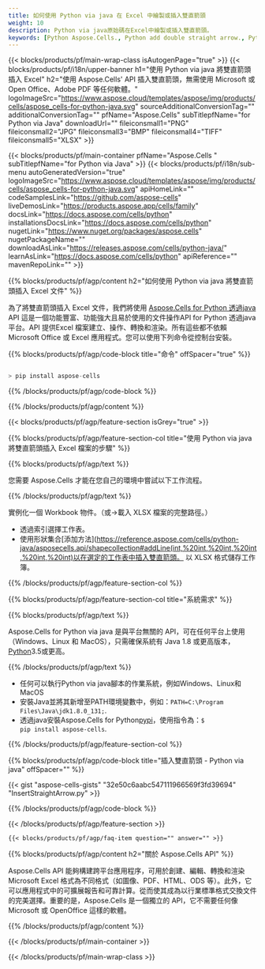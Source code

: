 ```yaml
---
title: 如何使用 Python via java 在 Excel 中繪製或插入雙直箭頭
weight: 10
description: Python via java原始碼在Excel中繪製或插入雙直箭頭。
keywords: [Python Aspose.Cells., Python add double straight arrow., Python insert double straight arrow., Python create double straight arrow]
---
```

{{< blocks/products/pf/main-wrap-class isAutogenPage="true" >}}
{{< blocks/products/pf/i18n/upper-banner h1="使用 Python via java 將雙直箭頭插入 Excel" h2="使用 Aspose.Cells\' API 插入雙直箭頭，無需使用 Microsoft 或 Open Office、Adobe PDF 等任何軟體。" logoImageSrc="https://www.aspose.cloud/templates/aspose/img/products/cells/aspose_cells-for-python-java.svg" sourceAdditionalConversionTag="" additionalConversionTag="" pfName="Aspose.Cells" subTitlepfName="for Python via Java" downloadUrl="" fileiconsmall1="PNG" fileiconsmall2="JPG" fileiconsmall3="BMP" fileiconsmall4="TIFF" fileiconsmall5="XLSX" >}}

{{< blocks/products/pf/main-container pfName="Aspose.Cells " subTitlepfName="for Python via Java" >}}
{{< blocks/products/pf/i18n/sub-menu autoGeneratedVersion="true" logoImageSrc="https://www.aspose.cloud/templates/aspose/img/products/cells/aspose_cells-for-python-java.svg" apiHomeLink="" codeSamplesLink="https://github.com/aspose-cells" liveDemosLink="https://products.aspose.app/cells/family" docsLink="https://docs.aspose.com/cells/python" installationsDocsLink="https://docs.aspose.com/cells/python" nugetLink="https://www.nuget.org/packages/aspose.cells" nugetPackageName="" downloadAsLink="https://releases.aspose.com/cells/python-java/" learnAsLink="https://docs.aspose.com/cells/python" apiReference="" mavenRepoLink="" >}}

{{% blocks/products/pf/agp/content h2="如何使用 Python via java 將雙直箭頭插入 Excel 文件" %}}

為了將雙直箭頭插入 Excel 文件，我們將使用
 [Aspose.Cells for Python 透過java](https://pypi.org/project/aspose-cells/) 
API 這是一個功能豐富、功能強大且易於使用的文件操作API for Python 透過java 平台。API 提供Excel 檔案建立、操作、轉換和渲染。所有這些都不依賴 Microsoft Office 或 Excel 應用程式。您可以使用下列命令從控制台安裝。

{{% blocks/products/pf/agp/code-block title="命令" offSpacer="true" %}}

```cs

> pip install aspose-cells

```

{{% /blocks/products/pf/agp/code-block %}}

{{% /blocks/products/pf/agp/content %}}

{{< blocks/products/pf/agp/feature-section isGrey="true" >}}

{{% blocks/products/pf/agp/feature-section-col title="使用 Python via java 將雙直箭頭插入 Excel 檔案的步驟" %}}

{{% blocks/products/pf/agp/text %}}

您需要 Aspose.Cells 才能在您自己的環境中嘗試以下工作流程。

{{% /blocks/products/pf/agp/text %}}

實例化一個 Workbook 物件。（或->載入 XLSX 檔案的完整路徑。）
+ 透過索引選擇工作表。
 + 使用形狀集合[添加方法](https://reference.aspose.com/cells/python-java/asposecells.api/shapecollection#addLine(int,%20int,%20int,%20int,%20int,%20int)以在選定的工作表中插入雙直箭頭。
以 XLSX 格式儲存工作簿。

{{% /blocks/products/pf/agp/feature-section-col %}}

{{% blocks/products/pf/agp/feature-section-col title="系統需求" %}}

{{% blocks/products/pf/agp/text %}}

 Aspose.Cells for Python via java 是與平台無關的 API，可在任何平台上使用（Windows、Linux 和 MacOS），只需確保系統有 Java 1.8 或更高版本，[Python](https://www.python.org/downloads/)3.5或更高。
 
{{% /blocks/products/pf/agp/text %}}

- 任何可以執行Python via java腳本的作業系統，例如Windows、Linux和MacOS
- 安裝Java並將其新增至PATH環境變數中，例如：<code>PATH=C:\Program Files\Java\jdk1.8.0_131;</code>.
- 透過java安裝Aspose.Cells for Python<a href="https://pypi.org/project/aspose-cells/">pypi</a>，使用指令為：<code>$ pip install aspose-cells</code>.

{{% /blocks/products/pf/agp/feature-section-col %}}

{{% blocks/products/pf/agp/code-block title="插入雙直箭頭 - Python via java" offSpacer="" %}}

{{< gist "aspose-cells-gists" "32e50c6aabc547111966569f3fd39694" "InsertStraightArrow.py" >}}

{{% /blocks/products/pf/agp/code-block %}}

{{< /blocks/products/pf/agp/feature-section >}}

    {{< blocks/products/pf/agp/faq-item question="" answer="" >}}
 

<!-- aboutfile Starts -->

{{% blocks/products/pf/agp/content h2="關於 Aspose.Cells API" %}}

Aspose.Cells API 能夠構建跨平台應用程序，可用於創建、編輯、轉換和渲染 Microsoft Excel 格式為不同格式（如圖像、PDF、HTML、ODS 等）。此外，它可以應用程式中的可擴展報告和可靠計算。從而使其成為以行業標準格式交換文件的完美選擇。重要的是，Aspose.Cells 是一個獨立的 API，它不需要任何像 Microsoft 或 OpenOffice 這樣的軟體。

{{% /blocks/products/pf/agp/content %}}



<!-- aboutfile Ends -->
<!--
{{< blocks/products/pf/agp/other-supported-section title="Other Supported Splitting Formats" subTitle="Using Python, One can also split large file into chunks of many other file formats including." >}}

{{< blocks/products/pf/agp/other-supported-section-item href="https://products.aspose.com/cells/net/splitter/ods/" name="ODS" description="OpenDocument Spreadsheet File" >}}
{{< blocks/products/pf/agp/other-supported-section-item href="https://products.aspose.com/cells/net/splitter/xls/" name="XLS" description="Excel Binary Format" >}}
{{< blocks/products/pf/agp/other-supported-section-item href="https://products.aspose.com/cells/net/splitter/xlsb/" name="XLSB" description="Binary Excel Workbook File" >}}
{{< blocks/products/pf/agp/other-supported-section-item href="https://products.aspose.com/cells/net/splitter/xlsm/" name="XLSM" description="Spreasheet File" >}}

{{< /blocks/products/pf/agp/other-supported-section >}}

-->

{{< /blocks/products/pf/main-container >}}
    
{{< /blocks/products/pf/main-wrap-class >}}
